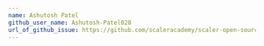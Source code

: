 ```yaml
---
name: Ashutosh Patel
github_user_name: Ashutosh-Patel028
url_of_github_issue: https://github.com/scaleracademy/scaler-open-source-september-challenge/issues/231#issue-1877516165
---
```

